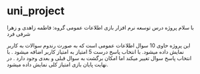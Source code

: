 # uni_project
با سلام 
پروژه درس توسعه نرم افزار 
بازی اطلاعات عمومی 
گروه: فاطمه زاهدی و زهرا شرفی فرد

این پروژه حاوی 10 سوال اطلاعات عمومی است که به صورت رندوم سوالات به کاربر نمایش داده میشود.
با انتخاب پاسخ درست 5 امتیاز به امتیاز کاربر اضافه میشود .
با انتخاب پاسخ سوال تغییر میکند اما امکان برگشت به سوال قبلی و بعدی وجود دارد .
در نهایت پایان بازی امتیاز کلی نمایش داده میشود.
